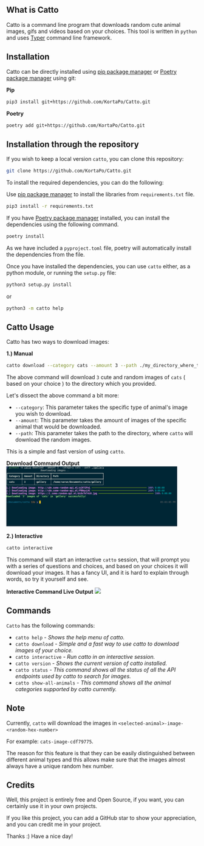 ## What is Catto
Catto is a command line program that downloads random cute animal images, gifs and videos based on your choices. 
This tool is written in `python` and uses [Typer](https://typer.tiangolo.com/) command line framework.

## Installation
Catto can be directly installed using [pip package manager](https://pip.pypa.io/en/stable/) or [Poetry package manager](https://python-poetry.org/) using git:

<strong>Pip</strong>
```bash
pip3 install git+https://github.com/KortaPo/Catto.git
```

<strong>Poetry</strong>
```bash
poetry add git+https://github.com/KortaPo/Catto.git
```

## Installation through the repository
If you wish to keep a local version `catto`, you can clone this repository:
```bash
git clone https://github.com/KortaPo/Catto.git
```

To install the required dependencies, you can do the following:

Use [pip package manager](https://pip.pypa.io/en/stable/) to install the libraries from ``requirements.txt`` file.

```bash
pip3 install -r requirements.txt
```

If you have [Poetry package manager](https://python-poetry.org/) installed, you can install the dependencies using 
the following command.

```bash
poetry install
```
As we have included a `pyproject.toml` file, poetry will automatically install the dependencies from the file.

Once you have installed the dependencies, you can use `catto` either, as a python module, or running the `setup.py` file:
```bash
python3 setup.py install
```
or 

```bash
python3 -m catto help
```
## Catto Usage
Catto has two ways to download images:

<strong>1.) Manual</strong>
```bash
catto download --category cats --amount 3 --path ./my_directory_where_the_images_need_to_be_stored
```
The above command will download `3` cute and random images of `cats` ( based on your choice ) to the directory which you provided.

Let's dissect the above command a bit more:

* `--category`: This parameter takes the specific type of animal's image you wish to download.
* `--amount`: This parameter takes the amount of images of the specific animal that would be downloaded.
* `--path`: This parameter takes the path to the directory, where `catto` will download the random images.

This is a simple and fast version of using `catto`.

<strong>Download Command Output</strong>
<img src="./catto-output/catto_download_output.png" width=450px></img>

<strong>2.) Interactive</strong>
```bash
catto interactive
```
This command will start an interactive `catto` session, that will prompt you with a series of questions and choices, and based on your choices 
it will download your images. It has a fancy UI, and it is hard to explain through words, so try it yourself and see.

<strong>Interactive Command Live Output</strong>
<a href="https://asciinema.org/a/VbEQY9JRFk4TYM9jGvdEu5zl9" target="_blank"><img src="https://asciinema.org/a/VbEQY9JRFk4TYM9jGvdEu5zl9.svg" /></a>

## Commands
`Catto` has the following commands:

* `catto help` - *Shows the help menu of catto.*
* `catto download` - *Simple and a fast way to use catto to download images of your choice.*
* `catto interactive` - *Run catto in an interactive session.*
* `catto version` - *Shows the current version of catto installed.*
* `catto status` - *This command shows all the status of all the API endpoints used by catto to search for images.*
* `catto show-all-animals` - *This command shows all the animal categories supported by catto currently.*

## Note
Currently, `catto` will download the images in `<selected-animal>-image-<random-hex-number>`

For example:
`cats-image-cdf79775`.

The reason for this feature is that they can be easily distinguished between different animal types and this allows make
sure that the images almost always have a unique random hex number.


## Credits
Well, this project is entirely free and Open Source, if you want, you can certainly use it in your own projects. 

If you like this project, you can add a GitHub star to show your appreciation, and you can credit me in your project. 

Thanks :) Have a nice day!
